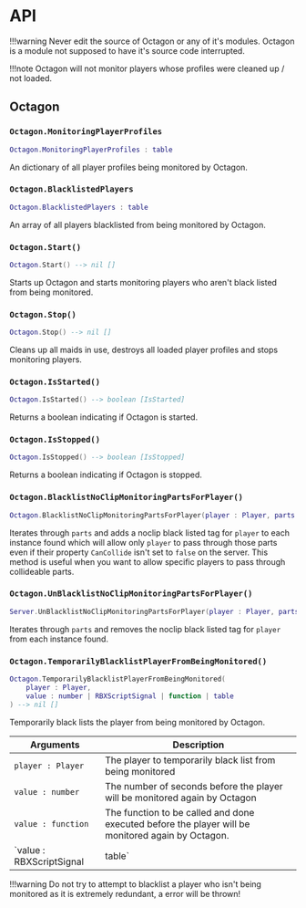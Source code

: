 # API

!!!warning
    Never edit the source of Octagon or any of it's modules. Octagon is a module not supposed to have it's source code interrupted.

!!!note
    Octagon will not monitor players whose profiles were cleaned up / not loaded.

## Octagon

### `Octagon.MonitoringPlayerProfiles` 

```lua
Octagon.MonitoringPlayerProfiles : table  
```

An dictionary of all player profiles being monitored by Octagon.

### `Octagon.BlacklistedPlayers` 

```lua
Octagon.BlacklistedPlayers : table  
```

An array of all players blacklisted from being monitored by Octagon.

### `Octagon.Start()`
```lua
Octagon.Start() --> nil []
```

Starts up Octagon and starts monitoring players who aren't black listed from being monitored.

### `Octagon.Stop()`

```lua
Octagon.Stop() --> nil []
```

Cleans up all maids in use, destroys all loaded player profiles and stops monitoring players.

### `Octagon.IsStarted()`

```lua
Octagon.IsStarted() --> boolean [IsStarted]
```

Returns a boolean indicating if Octagon is started.

### `Octagon.IsStopped()`

```lua
Octagon.IsStopped() --> boolean [IsStopped]
```

Returns a boolean indicating if Octagon is stopped.

### `Octagon.BlacklistNoClipMonitoringPartsForPlayer()`

```lua
Octagon.BlacklistNoClipMonitoringPartsForPlayer(player : Player, parts : table) --> nil []
```

Iterates through `parts` and adds a noclip black listed tag for `player` to each instance found which will allow only `player` to pass
through those parts even if their property `CanCollide` isn't set to `false` on the server. This method is useful when you want to allow specific players to pass through collideable parts.

### `Octagon.UnBlacklistNoClipMonitoringPartsForPlayer()`

```lua
Server.UnBlacklistNoClipMonitoringPartsForPlayer(player : Player, parts : table) --> nil []
```

Iterates through `parts` and removes the noclip black listed tag for `player` from each instance found.

### `Octagon.TemporarilyBlacklistPlayerFromBeingMonitored()`

```lua
Octagon.TemporarilyBlacklistPlayerFromBeingMonitored(
    player : Player,
    value : number | RBXScriptSignal | function | table 
) --> nil []
```

Temporarily black lists the player from being monitored by Octagon.

| Arguments      | Description                          |
| ----------- | ------------------------------------ |
| `player : Player` | The player to temporarily black list from being monitored |
| `value : number`       | The number of seconds before the player will be monitored again by Octagon |
| `value : function`       | The function to be called and done executed before the player will be monitored again by Octagon. |
| `value : RBXScriptSignal | table`    | A RBXScriptSignal or table (which contains a `Wait` method), whose `Wait` method will be called. Once the `Wait` method has finished yielding the thread,  the player will be monitored back again by Octagon |

!!!warning
    Do not try to attempt to blacklist a player who isn't being monitored as it is extremely redundant, a error will be thrown!